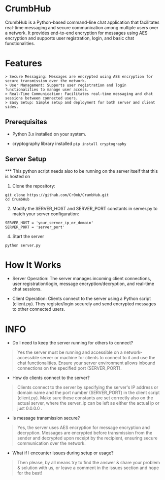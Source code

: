 # CrumbHub
CrumbHub is a Python-based command-line chat application that facilitates real-time messaging and secure communication among multiple users over a network. It provides end-to-end encryption for messages using AES encryption and supports user registration, login, and basic chat functionalities.

# Features
```
> Secure Messaging: Messages are encrypted using AES encryption for secure transmission over the network.
> User Management: Supports user registration and login functionalities to manage user access.
> Real-Time Communication: Facilitates real-time messaging and chat sessions between connected users.
> Easy Setup: Simple setup and deployment for both server and client sides.
```

## Prerequisites

- Python 3.x installed on your system.

- cryptography library installed
  ``pip install cryptography``

## Server Setup

*** This python script needs also to be running on the server itself that this is hosted on

1. Clone the repository:
```
git clone https://github.com/Cr0mb/CrumbHub.git
cd CrumbHub
```

2. Modify the SERVER_HOST and SERVER_PORT constants in server.py to match your server configuration:
```
SERVER_HOST = 'your_server_ip_or_domain'
SERVER_PORT = 'server_port'
```
  
4. Start the server
```
python server.py
```

# How It Works

- Server Operation: The server manages incoming client connections, user registration/login, message encryption/decryption, and real-time chat sessions.

- Client Operation: Clients connect to the server using a Python script (client.py). They register/login securely and send encrypted messages to other connected users.

# INFO

- Do I need to keep the server running for others to connect?

> Yes the server must be running and accessible on a network-accessible server or machine for clients to connect to it and use the chat functionalities. Ensure your server environment allows inbound connections on the specified port (SERVER_PORT).


- How do clients connect to the server?

> Clients connect to the server by specifying the server's IP address or domain name and the port number (SERVER_PORT) in the client script (client.py). Make sure these constants are set correctly also on the actual server, where the server_ip can be left as either the actual ip or just 0.0.0.0 .

- Is message transmission secure?

> Yes, the server uses AES encryption for message encryption and decryption. Messages are encrypted before transmission from the sender and decrypted upon receipt by the recipient, ensuring secure communication over the network.

- What if I encounter issues during setup or usage?

> Then please, by all means try to find the answer & share your problem & solution with us, or leave a comment in the issues section and hope for the best!
